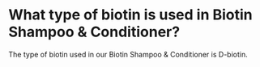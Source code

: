 # What type of biotin is used in Biotin Shampoo & Conditioner?

The type of biotin used in our Biotin Shampoo & Conditioner is D-biotin.